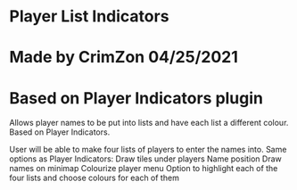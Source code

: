 # Player List Indicators
# Made by CrimZon 04/25/2021
# Based on Player Indicators plugin


Allows player names to be put into lists and have each list a different colour. Based on Player Indicators.

User will be able to make four lists of players to enter the names into.
Same options as Player Indicators:
  Draw tiles under players
  Name position
  Draw names on minimap
  Colourize player menu
Option to highlight each of the four lists and choose colours for each of them
